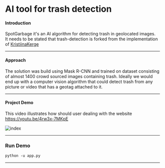 # AI tool for trash detection 
<h4>Introduction</h4>

SpotGarbage it's an AI algorithm for detecting trash in geolocated images.
<br>
It needs to be stated that trash-detection is forked from the implementation of <a href="https://github.com/letsdoitworld/wade-ai">KristiinaKerge</a>

<hr>
 
 
<h4>Approach</h4>
The solution was build using Mask R-CNN and trained on dataset consisting of almost 1400 crowd sourced images containing trash. Ideally we would end up with a computer vision algorithm that could detect trash from any picture or video that has a geotag attached to it. 

<hr>


<h4>Project Demo</h4>

This video illustrates how should user dealing with the website
https://youtu.be/4rw3x-7MKpE 

![index](https://user-images.githubusercontent.com/47077167/118381346-afbc5300-b5f2-11eb-8dd5-030eec7da1de.jpeg)



<hr>

<h3>Run Demo</h3>

```html
python -u app.py 
```

<hr>
